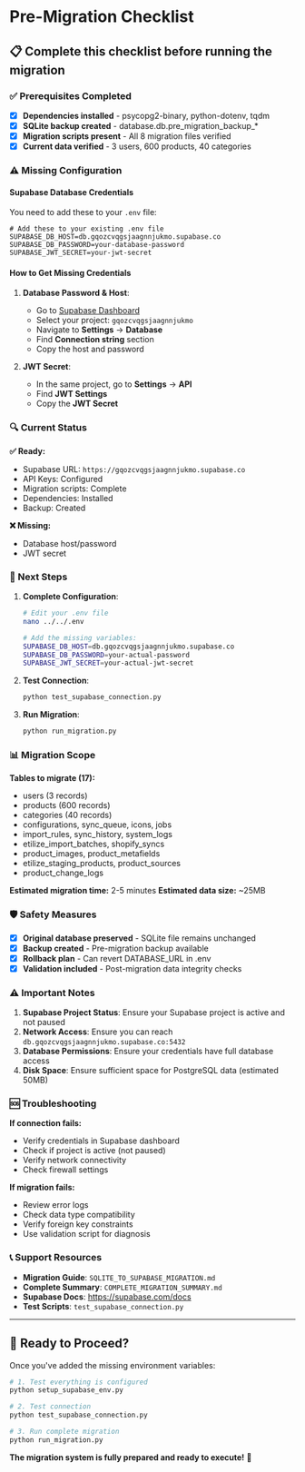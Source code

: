 # Pre-Migration Checklist

## 📋 Complete this checklist before running the migration

### ✅ Prerequisites Completed
- [x] **Dependencies installed** - psycopg2-binary, python-dotenv, tqdm
- [x] **SQLite backup created** - database.db.pre_migration_backup_*
- [x] **Migration scripts present** - All 8 migration files verified
- [x] **Current data verified** - 3 users, 600 products, 40 categories

### ⚠️ Missing Configuration

#### Supabase Database Credentials
You need to add these to your `.env` file:

```env
# Add these to your existing .env file
SUPABASE_DB_HOST=db.gqozcvqgsjaagnnjukmo.supabase.co
SUPABASE_DB_PASSWORD=your-database-password
SUPABASE_JWT_SECRET=your-jwt-secret
```

#### How to Get Missing Credentials

1. **Database Password & Host**:
   - Go to [Supabase Dashboard](https://app.supabase.com)
   - Select your project: `gqozcvqgsjaagnnjukmo`
   - Navigate to **Settings** → **Database**
   - Find **Connection string** section
   - Copy the host and password

2. **JWT Secret**:
   - In the same project, go to **Settings** → **API**
   - Find **JWT Settings**
   - Copy the **JWT Secret**

### 🔍 Current Status

**✅ Ready:**
- Supabase URL: `https://gqozcvqgsjaagnnjukmo.supabase.co`
- API Keys: Configured
- Migration scripts: Complete
- Dependencies: Installed
- Backup: Created

**❌ Missing:**
- Database host/password
- JWT secret

### 🚀 Next Steps

1. **Complete Configuration**:
   ```bash
   # Edit your .env file
   nano ../../.env
   
   # Add the missing variables:
   SUPABASE_DB_HOST=db.gqozcvqgsjaagnnjukmo.supabase.co
   SUPABASE_DB_PASSWORD=your-actual-password
   SUPABASE_JWT_SECRET=your-actual-jwt-secret
   ```

2. **Test Connection**:
   ```bash
   python test_supabase_connection.py
   ```

3. **Run Migration**:
   ```bash
   python run_migration.py
   ```

### 📊 Migration Scope

**Tables to migrate (17):**
- users (3 records)
- products (600 records)  
- categories (40 records)
- configurations, sync_queue, icons, jobs
- import_rules, sync_history, system_logs
- etilize_import_batches, shopify_syncs
- product_images, product_metafields
- etilize_staging_products, product_sources
- product_change_logs

**Estimated migration time:** 2-5 minutes
**Estimated data size:** ~25MB

### 🛡️ Safety Measures

- [x] **Original database preserved** - SQLite file remains unchanged
- [x] **Backup created** - Pre-migration backup available
- [x] **Rollback plan** - Can revert DATABASE_URL in .env
- [x] **Validation included** - Post-migration data integrity checks

### ⚠️ Important Notes

1. **Supabase Project Status**: Ensure your Supabase project is active and not paused
2. **Network Access**: Ensure you can reach `db.gqozcvqgsjaagnnjukmo.supabase.co:5432`
3. **Database Permissions**: Ensure your credentials have full database access
4. **Disk Space**: Ensure sufficient space for PostgreSQL data (estimated 50MB)

### 🆘 Troubleshooting

**If connection fails:**
- Verify credentials in Supabase dashboard
- Check if project is active (not paused)
- Verify network connectivity
- Check firewall settings

**If migration fails:**
- Review error logs
- Check data type compatibility
- Verify foreign key constraints
- Use validation script for diagnosis

### 📞 Support Resources

- **Migration Guide**: `SQLITE_TO_SUPABASE_MIGRATION.md`
- **Complete Summary**: `COMPLETE_MIGRATION_SUMMARY.md`
- **Supabase Docs**: https://supabase.com/docs
- **Test Scripts**: `test_supabase_connection.py`

---

## 🎯 Ready to Proceed?

Once you've added the missing environment variables:

```bash
# 1. Test everything is configured
python setup_supabase_env.py

# 2. Test connection
python test_supabase_connection.py

# 3. Run complete migration
python run_migration.py
```

**The migration system is fully prepared and ready to execute!** 🚀